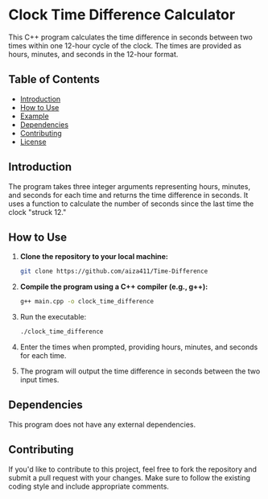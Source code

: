 # Clock Time Difference Calculator

This C++ program calculates the time difference in seconds between two times within one 12-hour cycle of the clock. The times are provided as hours, minutes, and seconds in the 12-hour format.

## Table of Contents

- [Introduction](#introduction)
- [How to Use](#how-to-use)
- [Example](#example)
- [Dependencies](#dependencies)
- [Contributing](#contributing)
- [License](#license)

## Introduction

The program takes three integer arguments representing hours, minutes, and seconds for each time and returns the time difference in seconds. It uses a function to calculate the number of seconds since the last time the clock "struck 12."

## How to Use

1. **Clone the repository to your local machine:**

   ```bash
   git clone https://github.com/aiza411/Time-Difference

2. **Compile the program using a C++ compiler (e.g., g++):**

    ```bash
    g++ main.cpp -o clock_time_difference

3. Run the executable:
    ```bash
    ./clock_time_difference

5. Enter the times when prompted, providing hours, minutes, and seconds for each time.
6. The program will output the time difference in seconds between the two input times.
  


## Dependencies
This program does not have any external dependencies.

## Contributing
If you'd like to contribute to this project, feel free to fork the repository and submit a pull request with your changes. Make sure to follow the existing coding style and include appropriate comments.
